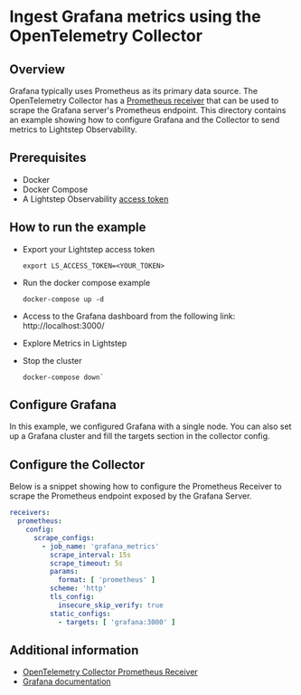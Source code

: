 # Ingest Grafana metrics using the OpenTelemetry Collector

## Overview

Grafana typically uses Prometheus as its primary data source. The OpenTelemetry Collector has a [Prometheus receiver][otel-prom-receiver]   that can be used to scrape the Grafana server's Prometheus endpoint. This directory contains an example showing how to configure Grafana and the Collector to send metrics to Lightstep Observability.

## Prerequisites

* Docker
* Docker Compose
* A Lightstep Observability [access token][ls-docs-access-token]

## How to run the example

* Export your Lightstep access token
  ```
  export LS_ACCESS_TOKEN=<YOUR_TOKEN>
  ```
* Run the docker compose example
  ```
  docker-compose up -d
  ```
* Access to the Grafana dashboard from the following link: http://localhost:3000/

* Explore Metrics in Lightstep

* Stop the cluster
  ```
  docker-compose down`
  ```


## Configure Grafana

In this example, we configured Grafana with a single node. You can also set up a Grafana cluster and fill the targets section in the collector config.

## Configure the Collector

Below is a snippet showing how to configure the Prometheus Receiver to scrape the Prometheus endpoint exposed by the Grafana Server.

```yaml
receivers:
  prometheus:
    config:
      scrape_configs:
        - job_name: 'grafana_metrics'
          scrape_interval: 15s
          scrape_timeout: 5s
          params:
            format: [ 'prometheus' ]
          scheme: 'http'
          tls_config:
            insecure_skip_verify: true
          static_configs:
            - targets: [ 'grafana:3000' ]
```



## Additional information

- [OpenTelemetry Collector Prometheus Receiver][otel-prom-receiver]
- [Grafana documentation][grafana-docs]

[ls-docs-access-token]: https://docs.lightstep.com/docs/create-and-manage-access-tokens
[otel-prom-receiver]: https://github.com/open-telemetry/opentelemetry-collector-contrib/tree/main/receiver/prometheusreceiver
[grafana-docs]: https://grafana.com/docs/
